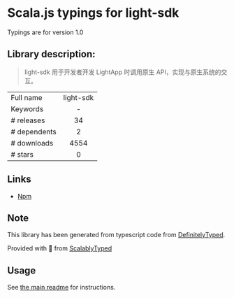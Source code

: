 
# Scala.js typings for light-sdk

Typings are for version 1.0

## Library description:
> light-sdk 用于开发者开发 LightApp 时调用原生 API，实现与原生系统的交互。

|                    |                 |
| ------------------ | :-------------: |
| Full name          | light-sdk |
| Keywords           | - |
| # releases         | 34 |
| # dependents       | 2 |
| # downloads        | 4554 |
| # stars            | 0 |

## Links
- [Npm](https://www.npmjs.com/package/light-sdk)
    


## Note
This library has been generated from typescript code from [DefinitelyTyped](https://definitelytyped.org).

Provided with :purple_heart: from [ScalablyTyped](https://github.com/oyvindberg/ScalablyTyped)

## Usage
See [the main readme](../../readme.md) for instructions.


